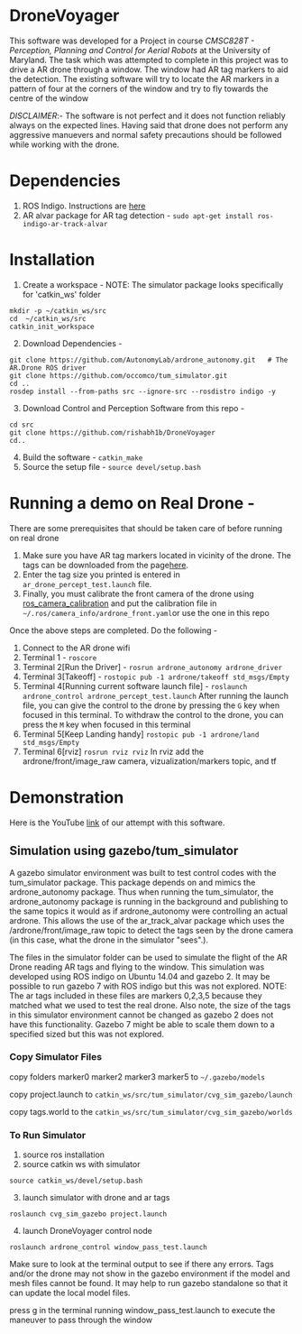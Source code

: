 # DroneVoyager
This software was developed for a Project in course _CMSC828T - Perception, Planning and Control for Aerial Robots_ at the University of Maryland. The task which was attempted to complete in this project was to drive a AR drone through a window. The window had AR tag markers to aid the detection. The existing software will try to locate the AR markers in a pattern of four at the corners of the window and try to fly towards the centre of the window

_DISCLAIMER_:- The software is not perfect and it does not function reliably always on the expected lines. Having said that drone does not perform any aggressive manuevers and normal safety precautions should be followed while working with the drone.

# Dependencies
1. ROS Indigo. Instructions are [here](http://wiki.ros.org/indigo/Installation/Ubuntu)
2. AR alvar package for AR tag detection - 
```sudo apt-get install ros-indigo-ar-track-alvar```
# Installation
1. Create a workspace - NOTE: The simulator package looks specifically for 'catkin_ws' folder
```
mkdir -p ~/catkin_ws/src
cd  ~/catkin_ws/src
catkin_init_workspace
```
2. Download Dependencies - 
```
git clone https://github.com/AutonomyLab/ardrone_autonomy.git	# The AR.Drone ROS driver
git clone https://github.com/occomco/tum_simulator.git
cd ..
rosdep install --from-paths src --ignore-src --rosdistro indigo -y
```
3. Download Control and Perception Software from this repo -
```
cd src
git clone https://github.com/rishabh1b/DroneVoyager
cd..
```
4. Build the software - 
```catkin_make```
5. Source the setup file - 
```source devel/setup.bash```

# Running a demo on Real Drone -
There are some prerequisites that should be taken care of before running on real drone
1. Make sure you have AR tag markers located in vicinity of the drone. The tags can be downloaded from the page[here](http://wiki.ros.org/ar_track_alvar). 
2. Enter the tag size you printed is entered in ```ar_drone_percept_test.launch``` file.
3. Finally, you must calibrate the front camera of the drone using [ros_camera_calibration](http://wiki.ros.org/camera_calibration) and put the calibration file in ```~/.ros/camera_info/ardrone_front.yaml```or use the one in this repo

Once the above steps are completed. Do the following -
1. Connect to the AR drone wifi
2. Terminal 1 - 
```roscore```
3. Terminal 2[Run the Driver] - 
```rosrun ardrone_autonomy ardrone_driver```
4. Terminal 3[Takeoff] - 
```rostopic pub -1 ardrone/takeoff std_msgs/Empty ```
5. Terminal 4[Running current software launch file] - 
```roslaunch ardrone_control ardrone_percept_test.launch```
After running the launch file, you can give the control to the drone by pressing the ```G``` key when focused in this terminal.
To withdraw the control to the drone, you can press the ```M``` key when focused in this terminal
6. Terminal 5[Keep Landing handy]
```rostopic pub -1 ardrone/land std_msgs/Empty```
7. Terminal 6[rviz]
```rosrun rviz rviz```
In rviz add the ardrone/front/image_raw camera, vizualization/markers topic, and tf

# Demonstration
Here is the YouTube [link](https://youtu.be/PYlbKkE2rPg) of our attempt with this software.

## Simulation using gazebo/tum_simulator
A gazebo simulator environment was built to test control codes with the tum_simulator package. This package depends on and mimics the ardrone_autonomy package. Thus when running the tum_simulator, the ardrone_autonomy package is running in the background and publishing to the same topics it would as if ardrone_autonomy were controlling an actual ardrone. This allows the use of the ar_track_alvar package which uses the /ardrone/front/image_raw topic to detect the tags seen by the drone camera (in this case, what the drone in the simulator "sees".).

The files in the simulator folder can be used to simulate the flight of the AR Drone reading AR tags and flying to the window. This simulation was developed using ROS indigo on Ubuntu 14.04 and gazebo 2. It may be possible to run gazebo 7 with ROS indigo but this was not explored. NOTE: The ar tags included in these files are markers 0,2,3,5 because they matched what we used to test the real drone. Also note, the size of the tags in this simulator environment cannot be changed as gazebo 2 does not have this functionality. Gazebo 7 might be able to scale them down to a specified sized but this was not explored.

### Copy Simulator Files
copy folders marker0 marker2 marker3 marker5 to ```~/.gazebo/models```

copy project.launch to ```catkin_ws/src/tum_simulator/cvg_sim_gazebo/launch```

copy tags.world to the ```catkin_ws/src/tum_simulator/cvg_sim_gazebo/worlds```


### To Run Simulator
1) source ros installation
2) source catkin ws with simulator
```
source catkin_ws/devel/setup.bash
```
3) launch simulator with drone and ar tags
```
roslaunch cvg_sim_gazebo project.launch
```
4) launch DroneVoyager control node
```
roslaunch ardrone_control window_pass_test.launch
```
Make sure to look at the terminal output to see if there any errors. Tags and/or the drone may not show in the gazebo environment if the model and mesh files cannot be found. It may help to run gazebo standalone so that it can update the local model files.

press g in the terminal running window_pass_test.launch to execute the maneuver to pass through the window



